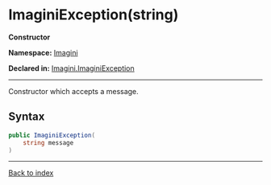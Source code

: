 # ImaginiException(string)

**Constructor**

**Namespace:** [Imagini](Imagini.md)

**Declared in:** [Imagini.ImaginiException](Imagini.ImaginiException.md)

------



Constructor which accepts a message.


## Syntax

```csharp
public ImaginiException(
	string message
)
```

------

[Back to index](index.md)